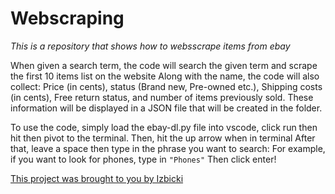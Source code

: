 # Webscraping

*This is a repository that shows how to websscrape items from ebay*

When given a search term, the code will search the given term and scrape the first 10 items list on the website
Along with the name, the code will also collect: Price (in cents), status (Brand new, Pre-owned etc.), Shipping 
costs (in cents), Free return status, and number of items previously sold. These information will be displayed 
in a JSON file that will be created in the folder. 

To use the code, simply load the ebay-dl.py file into vscode, click run then hit then pivot to the terminal.
Then, hit the up arrow when in terminal
After that, leave a space then type in the phrase you want to search:
For example, if you want to look for phones, type in 
`
"Phones"
`
Then click enter!



[This project was brought to you by Izbicki]([docs/CONTRIBUTING.md](https://github.com/mikeizbicki/cmc-csci040/tree/2025spring/project_03_webscraping))
